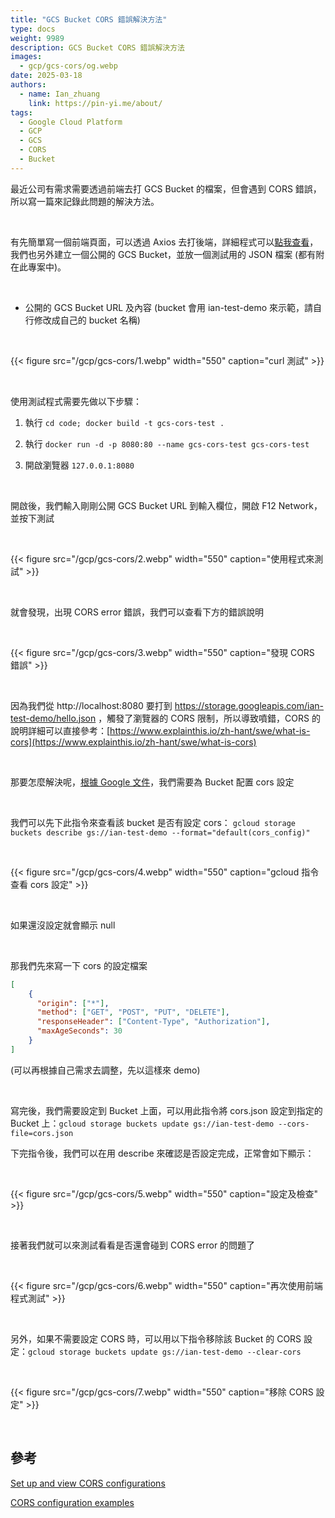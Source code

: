 ```yaml
---
title: "GCS Bucket CORS 錯誤解決方法"
type: docs
weight: 9989
description: GCS Bucket CORS 錯誤解決方法
images:
  - gcp/gcs-cors/og.webp
date: 2025-03-18
authors:
  - name: Ian_zhuang
    link: https://pin-yi.me/about/
tags:
  - Google Cloud Platform
  - GCP
  - GCS
  - CORS
  - Bucket
---
```


最近公司有需求需要透過前端去打 GCS Bucket 的檔案，但會遇到 CORS 錯誤，所以寫一篇來記錄此問題的解決方法。

<br>

有先簡單寫一個前端頁面，可以透過 Axios 去打後端，詳細程式可以[點我查看](https://github.com/880831ian/gcs-cors)，我們也另外建立一個公開的 GCS Bucket，並放一個測試用的 JSON 檔案
(都有附在此專案中)。

<br>

- 公開的 GCS Bucket URL 及內容 (bucket 會用 ian-test-demo 來示範，請自行修改成自己的 bucket 名稱)

<br>

{{< figure src="/gcp/gcs-cors/1.webp" width="550" caption="curl 測試" >}}

<br>

使用測試程式需要先做以下步驟：

1. 執行 `cd code; docker build -t gcs-cors-test .`

2. 執行 `docker run -d -p 8080:80 --name gcs-cors-test gcs-cors-test`

3. 開啟瀏覽器 `127.0.0.1:8080`

<br>

開啟後，我們輸入剛剛公開 GCS Bucket URL 到輸入欄位，開啟 F12 Network，並按下測試

<br>

{{< figure src="/gcp/gcs-cors/2.webp" width="550" caption="使用程式來測試" >}}

<br>

就會發現，出現 CORS error 錯誤，我們可以查看下方的錯誤說明

<br>

{{< figure src="/gcp/gcs-cors/3.webp" width="550" caption="發現 CORS 錯誤" >}}

<br>

因為我們從 http://localhost:8080 要打到 https://storage.googleapis.com/ian-test-demo/hello.json ，觸發了瀏覽器的 CORS 限制，所以導致噴錯，CORS 的說明詳細可以直接參考：[https://www.explainthis.io/zh-hant/swe/what-is-cors](https://www.explainthis.io/zh-hant/swe/what-is-cors)

<br>

那要怎麼解決呢，[根據 Google 文件](https://cloud.google.com/storage/docs/using-cors#command-line)，我們需要為 Bucket 配置 cors 設定

<br>

 我們可以先下此指令來查看該 bucket 是否有設定 cors： `gcloud storage buckets describe gs://ian-test-demo --format="default(cors_config)"`

<br>

{{< figure src="/gcp/gcs-cors/4.webp" width="550" caption="gcloud 指令查看 cors 設定" >}}

<br>

如果還沒設定就會顯示 null

<br>

那我們先來寫一下 cors 的設定檔案

```json
[
    {
      "origin": ["*"],
      "method": ["GET", "POST", "PUT", "DELETE"],
      "responseHeader": ["Content-Type", "Authorization"],
      "maxAgeSeconds": 30
    }
]
```
(可以再根據自己需求去調整，先以這樣來 demo)

<br>

寫完後，我們需要設定到 Bucket 上面，可以用此指令將 cors.json 設定到指定的 Bucket 上：`gcloud storage buckets update gs://ian-test-demo --cors-file=cors.json`

下完指令後，我們可以在用 describe 來確認是否設定完成，正常會如下顯示：

<br>

{{< figure src="/gcp/gcs-cors/5.webp" width="550" caption="設定及檢查" >}}

<br>

接著我們就可以來測試看看是否還會碰到 CORS error 的問題了

<br>

{{< figure src="/gcp/gcs-cors/6.webp" width="550" caption="再次使用前端程式測試" >}}

<br>

另外，如果不需要設定 CORS 時，可以用以下指令移除該 Bucket 的 CORS 設定：`gcloud storage buckets update gs://ian-test-demo --clear-cors`

<br>

{{< figure src="/gcp/gcs-cors/7.webp" width="550" caption="移除 CORS 設定" >}}

<br>

## 參考

[Set up and view CORS configurations](https://cloud.google.com/storage/docs/using-cors#command-line)

[CORS configuration examples](https://cloud.google.com/storage/docs/cors-configurations)

